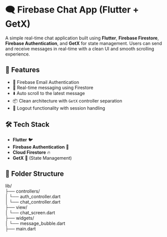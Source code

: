 # 🗨️ Firebase Chat App (Flutter + GetX)

A simple real-time chat application built using **Flutter**, **Firebase Firestore**, **Firebase Authentication**, and **GetX** for state management. Users can send and receive messages in real-time with a clean UI and smooth scrolling experience.

## 🚀 Features

- 🔐 Firebase Email Authentication
- 💬 Real-time messaging using Firestore
- ⬇️ Auto scroll to the latest message
- 📦 Clean architecture with `GetX` controller separation
- 🚪 Logout functionality with session handling

## 🛠️ Tech Stack

- **Flutter** 🐦
- **Firebase Authentication** 🔐
- **Cloud Firestore** 🔥
- **GetX** 💼 (State Management)

## 📁 Folder Structure

lib/</br>
├── controllers/ </br>
│ └── auth_controller.dart</br>
│ └── chat_controller.dart</br>
├── view/</br>
│ └── chat_screen.dart</br>
├── widgets/</br>
│ └── message_bubble.dart</br>
├── main.dart</br>
